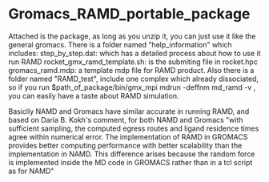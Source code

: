 # Gromacs_RAMD_portable_package

Attached is the package, as long as you unzip it, you can just use it like the general gromacs. There is a folder named "help_information" which includes:
step_by_step.dat: which has a detailed process about how to use it run RAMD
rocket_gmx_ramd_template.sh: is the submiting file in rocket.hpc
gromacs_ramd.mdp: a template mdp file for RAMD product.
Also there is a folder named "RAMD_test", include one complex which already dissociated, so if you run $path_of_package/bin/gmx_mpi mdrun -deffnm md_ramd -v , you can easily have a taste about RAMD simulation.

Basiclly NAMD and Gromacs have similar accurate in running RAMD, and based on Daria B. Kokh's comment, for both NAMD and Gromacs "with sufficient sampling, the computed egress routes and ligand residence times agree within numerical error. The implementation of RAMD in GROMACS provides better computing performance with better scalability than the implementation in NAMD. This difference arises because the random force is implemented inside the MD code in GROMACS rather than in a tcl script as for NAMD"
